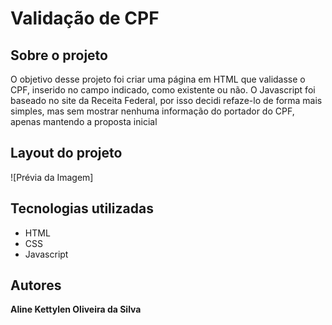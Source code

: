 # Validação de CPF 
## Sobre o projeto
O objetivo desse projeto foi criar uma página em HTML que validasse o CPF, inserido no campo indicado, como existente ou não. O Javascript foi baseado no site da Receita Federal, por isso decidi refaze-lo de forma mais simples, mas sem mostrar nenhuma informação do portador do CPF, apenas mantendo a proposta inicial 

## Layout do projeto
![Prévia da Imagem]

## Tecnologias utilizadas

* HTML
* CSS 
* Javascript

## Autores
<b>Aline Kettylen Oliveira da Silva</b>
